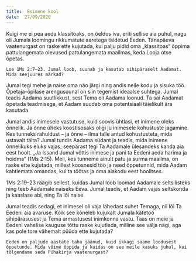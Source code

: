 ```yaml
---
title:  Esimene kool  
date:  27/09/2020  
---
```


Kuigi me ei pea aeda klassitoaks, on öeldus iva, eriti sellise aia puhul, nagu oli Jumala loomingu rikkumatute aaretega täidetud Eeden. Tänapäeva vaatenurgast on raske ette kujutada, kui palju pidid oma „klassitoas“ õppima pattulangemata olevused pattulangemata maailmas, keda Looja otse õpetas.

`Loe 1Ms 2:7–23. Jumal loob, suunab ja kasutab sihipäraselt Aadamat. Mida seejuures märkad?`

Jumal tegi mehe ja naise oma näo järgi ning andis neile kodu ja sisuka töö. Õpetaja-õpilase arengusuunal on siin tegemist ideaalse suhtega. Jumal teadis Aadama suutlikkust, sest Tema oli Aadama loonud. Ta sai Aadamat õpetada teadmisega, et Aadam suudab oma potentsiaali täielikult ära kasutada.

Jumal andis inimesele vastutuse, kuid soovis ühtlasi, et inimene oleks õnnelik. Ja õnne üheks koostisosaks oligi ju inimesele kohustuste jagamine. Kes tunneks rahuldust – ja õnne – ilma talle antud kohustusteta, mida ustavalt täita? Jumal tundis Aadama südant ja teadis, mida inimene õnnelikuks eluks vajas; seepärast tegi Ta Aadamale ülesandeks kanda aia eest hoolt. „Ja Issand Jumal võttis inimese ja pani ta Eedeni aeda harima ja hoidma“ (1Ms 2:15). Meil, kes tunneme ainult patu ja surma maailma, on raske ette kujutada, millest koosnesid töö ja need õppetunnid, mida Aadam kahtlemata omandas, kui ta töötas ja oma aiakodu eest hoolitses.

1Ms 2:19–23 räägib sellest, kuidas Jumal loob loomad Aadamale seltsilisteks ning teeb Aadamale naiseks Eeva. Jumal teadis, et Aadam vajas seltskonda ja kaaslase abi, ning Ta lõi naise.

Jumal teadis sedagi, et inimesel oli vaja lähedast suhet Temaga, nii lõi Ta Eedeni aia avaruse. Kõik see kõneleb kujukalt Jumala kätetöö sihipärasusest ja Tema armastusest inimkonna vastu. Taas on meie ja Eedeni vahelise kauguse tõttu raske kujutleda, milline see välja nägi, aga kas pole tore vähemalt püüda ette kujutada?

`Eeden on paljude aastate taha jäänud, kuid ikkagi saame loodusest õppetunde. Mida võime õppida ja kuidas on see meile kasuks juhul, kui tõlgendame seda Pühakirja vaatenurgast?`